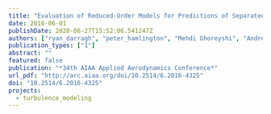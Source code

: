 ```yaml
---
title: "Evaluation of Reduced-Order Models for Predictions of Separated and Vortical Flows"
date: 2016-06-01
publishDate: 2020-06-27T15:52:06.541247Z
authors: ["ryan_darragh", "peter_hamlington", "Mehdi Ghoreyshi", "Andrew J. Lofthouse"]
publication_types: ["1"]
abstract: ""
featured: false
publication: "*34th AIAA Applied Aerodynamics Conference*"
url_pdf: "http://arc.aiaa.org/doi/10.2514/6.2016-4325"
doi: "10.2514/6.2016-4325"
projects:
  - turbulence_modeling
---
```


